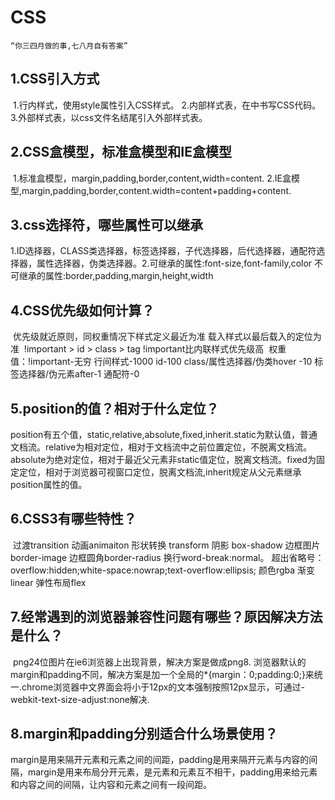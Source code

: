 # CSS

```
“你三四月做的事,七八月自有答案”
```

## 1.CSS引入方式

​	1.行内样式，使用style属性引入CSS样式。
​	2.内部样式表，在<style></style>中书写CSS代码。
​	3.外部样式表，以css文件名结尾引入外部样式表。

## 2.CSS盒模型，标准盒模型和IE盒模型

​	1.标准盒模型，margin,padding,border,content,width=content.
​	2.IE盒模型,margin,padding,border,content.width=content+padding+content.

## 3.css选择符，哪些属性可以继承

​	1.ID选择器，CLASS类选择器，标签选择器，子代选择器，后代选择器，通配符选择器，属性选择器，伪类选择器。
​	2.可继承的属性:font-size,font-family,color
​	不可继承的属性:border,padding,margin,height,width  

## 4.CSS优先级如何计算？

​	优先级就近原则，同权重情况下样式定义最近为准
​	载入样式以最后载入的定位为准
​	!important > id > class > tag
​	!important比内联样式优先级高
​	权重值：!important-无穷 行间样式-1000 id-100 class/属性选择器/伪类hover -10  标签选择器/伪元素after-1 通配符-0

## 5.position的值？相对于什么定位？

​	position有五个值，static,relative,absolute,fixed,inherit.static为默认值，普通文档流。relative为相对定位，相对于文档流中之前位置定位，不脱离文档流。absolute为绝对定位，相对于最近父元素非static值定位，脱离文档流。fixed为固定定位，相对于浏览器可视窗口定位，脱离文档流,inherit规定从父元素继承position属性的值。

## 6.CSS3有哪些特性？

​	过渡transition 动画animaiton 形状转换 transform  阴影 box-shadow 边框图片border-image 边框圆角border-radius 换行word-break:normal。
​	超出省略号：overflow:hidden;white-space:nowrap;text-overflow:ellipsis;
​	颜色rgba 渐变linear 弹性布局flex

## 7.经常遇到的浏览器兼容性问题有哪些？原因解决方法是什么？

​	png24位图片在ie6浏览器上出现背景，解决方案是做成png8.
​	浏览器默认的margin和padding不同，解决方案是加一个全局的*{margin：0;padding:0;}来统一.
​	chrome浏览器中文界面会将小于12px的文本强制按照12px显示，可通过-webkit-text-size-adjust:none解决.

## 8.margin和padding分别适合什么场景使用？

​	margin是用来隔开元素和元素之间的间距，padding是用来隔开元素与内容的间隔，margin是用来布局分开元素，是元素和元素互不相干，padding用来给元素和内容之间的间隔，让内容和元素之间有一段间距。
